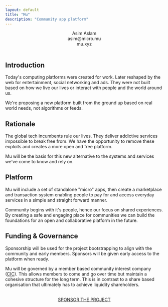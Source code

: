 ```yaml
---
layout: default
title: "Mu"
description: "Community app platform"
---
```

<center>
Asim Aslam<br>
asim@micro.mu<br>
mu.xyz<br>
</center>
<br>
<div id="blurb">
<h2>Introduction</h2>
<p>Today's computing platforms were created for work. Later reshaped by the web
for entertainment, social networking and ads. They were not built based on how we live our
lives or interact with people and the world around us.
</p>

<p>We're proposing a new platform built from the ground up based on real world needs, not algorithms or feeds.
</p>
</div>

<div id="blurb">
<h2>Rationale</h2>
<p>
The global tech incumbents rule our lives. They deliver addictive services impossible to break free from.
We have the opportunity to remove these exploits and creates a more open and free platform.
</p>
<p>
Mu will be the basis for this new alternative to the systems and services
we've come to know and rely on.
</p>
</div>

<div id="blurb">
<h2>Platform</h2>

<p>Mu will include a set of standalone "micro" apps, then create a marketplace and transaction system enabling people to pay for and access everyday services
in a simple and straight forward manner.
</p> 
<p>
Community begins with it's people, hence our focus on shared experiences. By creating 
a safe and engaging place for communities we can build the foundations for an open and collaborative 
platform in the future.
</p>
</div>

<div id="blurb">
<h2>Funding & Governance</h2>
<p>
Sponsorship will be used for the project bootstrapping to align with the community 
and early members. Sponsors will be given
early access to the platform when ready.
</p>
<p>
Mu will be governed by a member based 
community interest company (<a href="https://en.wikipedia.org/wiki/Community_interest_company">CIC</a>).
This allows members to come and go
over time but maintain a cohesive structure for the long term. This is in 
contrast to a share based organisation that ultimately has to 
achieve liquidity shareholders.
</p>
</div>
<br>
<div>
<center>
<a href="https://github.com/sponsors/muxyz">SPONSOR THE PROJECT</a>
</center>
</div>
